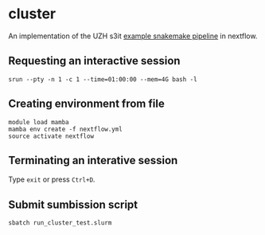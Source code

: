 # cluster
An implementation of the UZH s3it [example snakemake pipeline](https://docs.s3it.uzh.ch/how-to_articles/how_to_run_snakemake/) in nextflow.
## Requesting an interactive session
```
srun --pty -n 1 -c 1 --time=01:00:00 --mem=4G bash -l
```
## Creating environment from file
```
module load mamba
mamba env create -f nextflow.yml
source activate nextflow
```
## Terminating an interative session
Type `exit` or press `Ctrl+D`.
## Submit sumbission script
```
sbatch run_cluster_test.slurm
```
